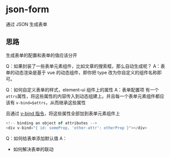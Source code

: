 # json-form

通过 JSON 生成表单

## 思路

生成表单的配置和表单的值应该分开

Q：如果封装了一些表单元素组件，比如文章的搜索框，那么自动生成呢？
A：表单的动态渲染是基于 vue 的动态组件，即你把 type 改为你自定义的组件名称即可。

Q：如何自定义表单的样式，element-ui 组件上的属性
A：表单配置项 有一个 `attrs`属性，将这些属性的内容传入到动态组建上。并且每一个表单元素组件都应该有 `v-bind=$attrs`，从而继承这些属性

且通过 [v-bind 指令](https://vuejs.org/v2/api/#v-bind)，将这些属性全部加到表单元素组件上

```js
<!-- binding an object of attributes -->
<div v-bind="{ id: someProp, 'other-attr': otherProp }"></div>
```

Q：如何给表单添加默认值
A：

- 如何解决表单的联动
